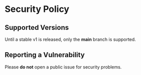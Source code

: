 # Security Policy

## Supported Versions

Until a stable v1 is released, only the **main** branch is supported.

## Reporting a Vulnerability

Please **do not** open a public issue for security problems.

<!-- Email **security@trpc-studio.dev** with details and a repro if possible. -->
<!-- We will acknowledge receipt within 72 hours and provide a timeline for a fix. -->
